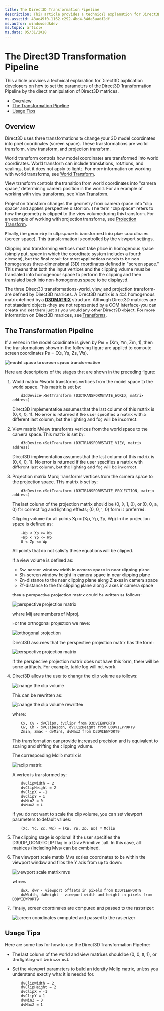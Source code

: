 ```yaml
---
title: The Direct3D Transformation Pipeline
description: This article provides a technical explanation for Direct3D application developers on how to set the parameters of the Direct3D Transformation Pipeline by the direct manipulation of Direct3D matrices.
ms.assetid: 48ae49f0-1162-c292-4bd4-34da5aadd2df
ms.author: windowssdkdev
ms.topic: article
ms.date: 05/31/2018
---
```


# The Direct3D Transformation Pipeline

This article provides a technical explanation for Direct3D application developers on how to set the parameters of the Direct3D Transformation Pipeline by the direct manipulation of Direct3D matrices.

-   [Overview](#overview)
-   [The Transformation Pipeline](#the-transformation-pipeline)
-   [Usage Tips](#usage-tips)

## Overview

Direct3D uses three transformations to change your 3D model coordinates into pixel coordinates (screen space). These transformations are world transform, view transform, and projection transform.

World transform controls how model coordinates are transformed into world coordinates. World transform can include translations, rotations, and scalings, but it does not apply to lights. For more information on working with world transforms, see [World Transform](https://msdn.microsoft.com/library/windows/desktop/bb206365).

View transform controls the transition from world coordinates into "camera space," determining camera position in the world. For an example of working with view transforms, see [View Transform](https://msdn.microsoft.com/library/windows/desktop/bb206342).

Projection transform changes the geometry from camera space into "clip space" and applies perspective distortion. The term "clip space" refers to how the geometry is clipped to the view volume during this transform. For an example of working with projection transforms, see [Projection Transform](https://msdn.microsoft.com/library/windows/desktop/bb147302).

Finally, the geometry in clip space is transformed into pixel coordinates (screen space). This transformation is controlled by the viewport settings.

Clipping and transforming vertices must take place in homogenous space (simply put, space in which the coordinate system includes a fourth element), but the final result for most applications needs to be non-homogenous three-dimensional (3D) coordinates defined in "screen space." This means that both the input vertices and the clipping volume must be translated into homogenous space to perform the clipping and then translated back into non-homogenous space to be displayed.

The three Direct3D transformations-world, view, and projection transform-are defined by Direct3D matrices. A Direct3D matrix is a 4x4 homogenous matrix defined by a [**D3DMATRIX**](https://msdn.microsoft.com/library/windows/desktop/bb172573) structure. Although Direct3D matrices are not standard objects-they are not represented by a COM interface-you can create and set them just as you would any other Direct3D object. For more information on Direct3D matrices, see [Transforms](https://msdn.microsoft.com/library/windows/desktop/bb206269).

## The Transformation Pipeline

If a vertex in the model coordinate is given by Pm = (Xm, Ym, Zm, 1), then the transformations shown in the following figure are applied to compute screen coordinates Ps = (Xs, Ys, Zs, Ws).

![model space to screen space transformation](images/d3dxfrm61.gif)

Here are descriptions of the stages that are shown in the preceding figure:

1.  World matrix Mworld transforms vertices from the model space to the world space. This matrix is set by:

    ``` syntax
        d3dDevice->SetTransform (D3DTRANSFORMSTATE_WORLD, matrix address) 
    ```

    Direct3D implementation assumes that the last column of this matrix is (0, 0, 0, 1). No error is returned if the user specifies a matrix with a different last column, but the lighting and fog will be incorrect.

2.  View matrix Mview transforms vertices from the world space to the camera space. This matrix is set by:

    ``` syntax
        d3dDevice->SetTransform (D3DTRANSFORMSTATE_VIEW, matrix address) 
    ```

    Direct3D implementation assumes that the last column of this matrix is (0, 0, 0, 1). No error is returned if the user specifies a matrix with different last column, but the lighting and fog will be incorrect.

3.  Projection matrix Mproj transforms vertices from the camera space to the projection space. This matrix is set by:

    ``` syntax
        d3dDevice->SetTransform (D3DTRANSFORMSTATE_PROJECTION, matrix address) 
    ```

    The last column of the projection matrix should be (0, 0, 1, 0), or (0, 0, a, 0) for correct fog and lighting effects; (0, 0, 1, 0) form is preferred.

    Clipping volume for all points Xp = (Xp, Yp, Zp, Wp) in the projection space is defined as:

    ``` syntax
        -Wp < Xp <= Wp 
        -Wp < Yp <= Wp 
        0 < Zp <= Wp 
    ```

    All points that do not satisfy these equations will be clipped.

    If a view volume is defined as:

    -   Sw-screen window width in camera space in near clipping plane
    -   Sh-screen window height in camera space in near clipping plane
    -   Zn-distance to the near clipping plane along Z axes in camera space
    -   Zf-distance to the far clipping plane along Z axes in camera space

    then a perspective projection matrix could be written as follows:

    ![perspective projection matrix](images/d3dxfrm62.gif)

    where Mij are members of Mproj.

    For the orthogonal projection we have:

    ![orthogonal projection](images/d3dxfrm63.gif)

    Direct3D assumes that the perspective projection matrix has the form:

    ![perspective projection matrix](images/d3dxfrm64.gif)

    If the perspective projection matrix does not have this form, there will be some artifacts. For example, table fog will not work.

4.  Direct3D allows the user to change the clip volume as follows:

    ![change the clip volume](images/d3dxfrm65.gif)

    This can be rewritten as:

    ![change the clip volume rewritten](images/d3dxfrm66.gif)

    where:

    ``` syntax
        Cx, Cy - dvClipX, dvClipY from D3DVIEWPORT9  
        Cw, Ch - dvClipWidth, dvClipHeight from D3DVIEWPORT9  
        Zmin, Zmax - dvMinZ, dvMaxZ from D3DVIEWPORT9  
    ```

    This transformation can provide increased precision and is equivalent to scaling and shifting the clipping volume.

    The corresponding Mclip matrix is:

    ![mclip matrix](images/d3dxfrm67.gif)

    A vertex is transformed by:

    ``` syntax
        dvClipWidth = 2   
        dvClipHeight = 2   
        dvClipX = -1   
        dvClipY = 1   
        dvMinZ = 0   
        dvMaxZ = 1   
    ```

    If you do not want to scale the clip volume, you can set viewport parameters to default values:

    ``` syntax
        (Xc, Yc, Zc, Wc) = (Xp, Yp, Zp, Wp) * Mclip   
    ```

5.  The clipping stage is optional if the user specifies the D3DDP\_DONOTCLIP flag in a DrawPrimitive call. In this case, all matrices (including Mvs) can be combined.
6.  The viewport scale matrix Mvs scales coordinates to be within the viewport window and flips the Y axis from up to down:

    ![viewport scale matrix mvs](images/d3dxfrm68.gif)

    where:

    ``` syntax
        dwX, dwY - viewport offsets in pixels from D3DVIEWPORT9 
        dwWidth, dwHeight - viewport width and height in pixels from D3DVIEWPORT9    
    ```

7.  Finally, screen coordinates are computed and passed to the rasterizer:

    ![screen coordinates computed and passed to the rasterizer](images/d3dxfrm69.gif)

## Usage Tips

Here are some tips for how to use the Direct3D Transformation Pipeline:

-   The last column of the world and view matrices should be (0, 0, 0, 1), or the lighting will be incorrect.
-   Set the viewport parameters to build an identity Mclip matrix, unless you understand exactly what it is needed for.

    ``` syntax
        dvClipWidth = 2 
        dvClipHeight = 2
        dvClipX = -1
        dvClipY = 1
        dvMinZ = 0 
        dvMaxZ = 1
    ```

 

 




